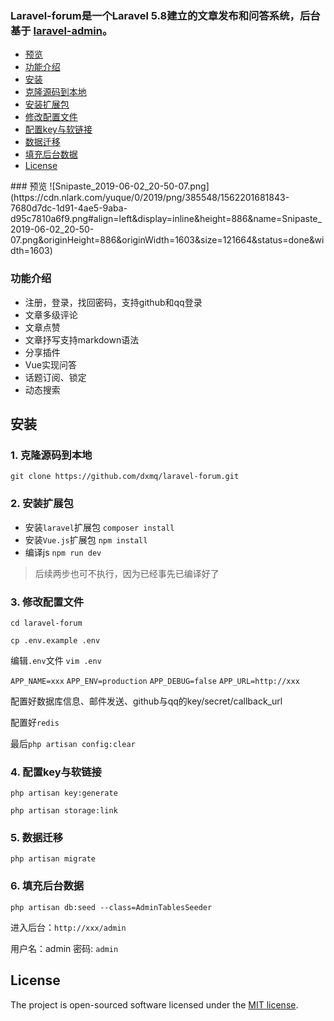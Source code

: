 ### Laravel-forum是一个Laravel 5.8建立的文章发布和问答系统，后台基于 [laravel-admin](https://laravel-admin.org/)。

- [预览](#perview-link)
- [功能介绍](#feature-link)
- [安装](#install-link)
- [克隆源码到本地](#first-link)
- [安装扩展包](#second-link)
- [修改配置文件](#three-link)
- [配置key与软链接](#four-link)
- [数据迁移](#five-link)
- [填充后台数据](#six-link)
- [License](#license-link)

<a name="perview-link">
    ### 预览
    ![Snipaste_2019-06-02_20-50-07.png](https://cdn.nlark.com/yuque/0/2019/png/385548/1562201681843-7680d7dc-1d91-4ae5-9aba-d95c7810a6f9.png#align=left&display=inline&height=886&name=Snipaste_2019-06-02_20-50-07.png&originHeight=886&originWidth=1603&size=121664&status=done&width=1603)
  
<a name="feature-link">

   ### 功能介绍
   
   - 注册，登录，找回密码，支持github和qq登录
   - 文章多级评论
   - 文章点赞
   - 文章抒写支持markdown语法
   - 分享插件
   - Vue实现问答
   - 话题订阅、锁定
   - 动态搜索
   
<a name="install-link">

## 安装
<a name="first-link">

### 1. 克隆源码到本地

`git clone https://github.com/dxmq/laravel-forum.git`

<a name="second-link">

### 2. 安装扩展包

- 安装`laravel`扩展包 `composer install`
- 安装`Vue.js`扩展包 `npm install`
- 编译js `npm run dev`

> 后续两步也可不执行，因为已经事先已编译好了

<a name="three-link">

### 3. 修改配置文件

`cd laravel-forum`

`cp .env.example .env`

编辑`.env`文件 `vim .env`

`APP_NAME=xxx`
`APP_ENV=production`
`APP_DEBUG=false`
`APP_URL=http://xxx`

配置好数据库信息、邮件发送、github与qq的key/secret/callback_url

配置好`redis`

最后`php artisan config:clear`

<a name="four-link">

### 4. 配置key与软链接

`php artisan key:generate`

`php artisan storage:link`

<a name="five-link">

### 5. 数据迁移

`php artisan migrate`

<a name="six-link">

### 6. 填充后台数据

`php artisan db:seed --class=AdminTablesSeeder`

进入后台：`http://xxx/admin`

用户名：admin
密码: `admin`

<a name="license-link">

## License
The project is open-sourced software licensed under the [MIT license](http://opensource.org/licenses/MIT).
